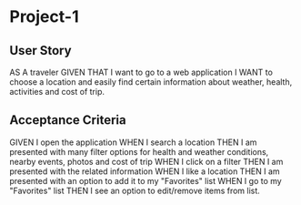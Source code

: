 # Project-1

## User Story
AS A traveler
GIVEN THAT I want to go to a web application
I WANT to choose a location and easily find certain information about weather,  health, activities and cost of trip.

## Acceptance Criteria
GIVEN I open the application
WHEN I search a location
THEN I am presented with many filter options for health and weather conditions, nearby events, photos and cost of trip
WHEN I click on a filter
THEN I am presented with the related information
WHEN I like a location
THEN I am presented with an option to add it to my "Favorites" list
WHEN I go to my "Favorites" list
THEN I see an option to edit/remove items from list.